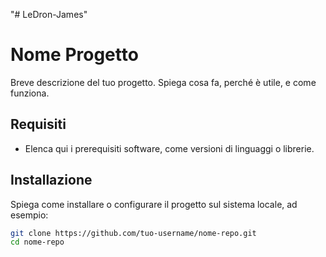 "# LeDron-James" 
# Nome Progetto

Breve descrizione del tuo progetto. Spiega cosa fa, perché è utile, e come funziona.

## Requisiti

- Elenca qui i prerequisiti software, come versioni di linguaggi o librerie.

## Installazione

Spiega come installare o configurare il progetto sul sistema locale, ad esempio:

```bash
git clone https://github.com/tuo-username/nome-repo.git
cd nome-repo

